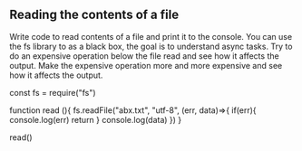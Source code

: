 ## Reading the contents of a file

Write code to read contents of a file and print it to the console. 
You can use the fs library to as a black box, the goal is to understand async tasks. 
Try to do an expensive operation below the file read and see how it affects the output. 
Make the expensive operation more and more expensive and see how it affects the output. 


const fs = require("fs")

function read (){
fs.readFile("abx.txt", "utf-8", (err, data)=>{
    if(err){
        console.log(err)
        return
    }
    console.log(data)
})
}

read()
